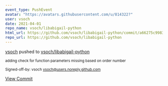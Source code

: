 ```yaml
---
event_type: PushEvent
avatar: "https://avatars.githubusercontent.com/u/814322?"
user: vsoch
date: 2021-04-01
repo_name: vsoch/libabigail-python
html_url: https://github.com/vsoch/libabigail-python/commit/a66275c9983054803be7d9eb7cf1f786e034cda1
repo_url: https://github.com/vsoch/libabigail-python
---
```


<a href='https://github.com/vsoch' target='_blank'>vsoch</a> pushed to <a href='https://github.com/vsoch/libabigail-python' target='_blank'>vsoch/libabigail-python</a>

<small>adding check for function parameters missing based on order number

Signed-off-by: vsoch <vsoch@users.noreply.github.com></small>

<a href='https://github.com/vsoch/libabigail-python/commit/a66275c9983054803be7d9eb7cf1f786e034cda1' target='_blank'>View Commit</a>